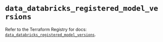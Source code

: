 # `data_databricks_registered_model_versions`

Refer to the Terraform Registry for docs: [`data_databricks_registered_model_versions`](https://registry.terraform.io/providers/databricks/databricks/1.76.0/docs/data-sources/registered_model_versions).
